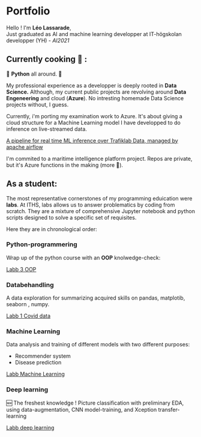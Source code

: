 # Portfolio

Hello ! I'm  **Léo Lassarade**,  
Just graduated as AI and machine learning developper at IT-högskolan developper (YH) - *AI2021*

## Currently cooking :shallow_pan_of_food: :
:snake: **Python** all around. :snake:

My professional experience as a developper is deeply rooted in **Data Science.**
Although, my current public projects are revolving around **Data Engeneering** and cloud (**Azure**). No intresting homemade Data Science projects without, I guess.

Currently, i'm porting my examination work to Azure. It's about giving a cloud structure for a Machine Learning model I have developped to do inference on live-streamed data.

[A pipeline for real time ML inference over Trafiklab Data, managed by apache airflow](https://github.com/Lelelass/airflow-for-train-delay-prognostication-dataprocessing)

I'm commited to a maritime intelligence platform project. Repos are private, but it's Azure functions in the making (more :snake:).

## As a student:
The most representative cornerstones of my programming eduication were **labs**. At ITHS, labs allows us to answer problematics by coding from scratch. They are a mixture of comprehensive Jupyter notebook and python scripts designed to solve a specific set of requisites. 

Here they are in chronological order:

### Python-programmering

Wrap up of the python course with an **OOP** knolwedge-check:

[Labb 3 OOP](https://github.com/Lelelass/python-programmering-LEO-LASSARADE/tree/main/Labb_3)


### Databehandling

A data exploration for summarizing acquired skills on pandas, matplotib, seaborn , numpy.

[Labb 1 Covid data](https://github.com/Lelelass/Databehandling-21-LEO-LASSARADE/tree/main/Labb_1)

### Machine Learning

Data analysis and training of different models with two different purposes:
- Recommender system
- Disease prediction

[Labb Machine Learning](https://github.com/Lelelass/Machine-learning-Lassarade/tree/master/labb_1)
### Deep learning

 :new: The freshest knowledge !
Picture classification with preliminary EDA, using data-augmentation, CNN model-training, and Xception transfer-learning 

[Labb deep learning](https://github.com/Lelelass/Deep-Learning-21/tree/master/Labb)
